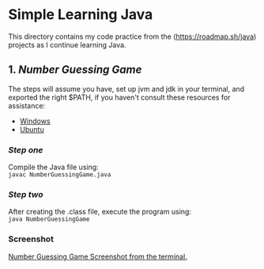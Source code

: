 # Simple Learning Java

This directory contains my code practice from the (https://roadmap.sh/java) projects as I continue learning Java.

## 1. *Number Guessing Game*
The steps will assume you have, set up jvm and jdk in your terminal, and exported the right $PATH, if you haven't consult these resources for assistance:
- [Windows](https://youtu.be/-O4QVijnA7Y?si=p3SL-wvHD-y-jURq)
- [Ubuntu](https://youtu.be/vVrIDJ--GOA?si=xMPAZxpuH4ozggsV.)
### *Step one*
Compile the Java file using:  
`javac NumberGuessingGame.java`
### *Step two*
After creating the .class file, execute the program using:  
`java NumberGuessingGame`

### Screenshot
[Number Guessing Game Screenshot from the terminal.](images/numberguessinggame.png)
